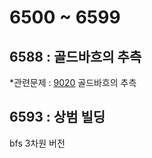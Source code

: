 # 6500 ~ 6599


## 6588 : 골드바흐의 추측
*관련문제 : [9020](https://www.acmicpc.net/problem/6588) 골드바흐의 추측

## 6593 : 상범 빌딩
bfs 3차원 버전

